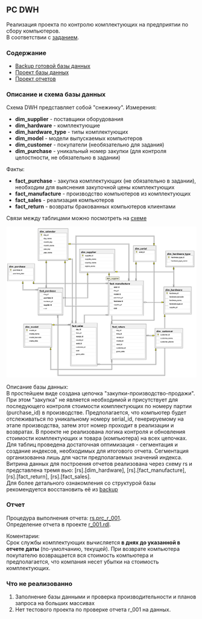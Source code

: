 ## PC DWH

Реализация проекта по контролю комплектующих на предприятии по сбору компьютеров.  
В соответствии с [заданием](https://github.com/Imato/PC_DWH/blob/master/Description/specification.md).

### Содержание 

- [Backup готовой базы данных](https://github.com/Imato/PC_DWH/tree/master/DB)
- [Проект базы данных](https://github.com/Imato/PC_DWH/tree/master/Project/PC_DWH/Database/Database)
- [Проект отчетов](https://github.com/Imato/PC_DWH/tree/master/Project/PC_DWH/RS/RS)

### Описание и схема базы данных

Схема DWH представляет собой "снежинку".
Измерения:
* **dim_supplier** - поставщики оборудования
* **dim_hardware** - комплектующие
* **dim_hardware_type** - типы комплектующих
* **dim_model** - модели выпускаемых компьютеров
* **dim_customer** - покупатели (необязательно для задания)
* **dim_purchase** - уникальный номер закупки (для контроля целостности, не обязательно в задании)

Факты:
* **fact_purchase** - закупка комплектующих (не обязательно в задании), необходим для выяснения закупочной цены комплектующих
* **fact_manufacture** - производство компьютеров из комплектующих
* **fact_sales** - реализация компьютеров
* **fact_return** - возвраты бракованных компьютеров клиентами

Связи между таблицами можно посмотреть на [схеме](https://github.com/Imato/PC_DWH/blob/master/Description/Pic/pic_001.png)

![pic 001](https://github.com/Imato/PC_DWH/blob/master/Description/Pic/pic_001.png)

Описание базы данных:  
В простейшем виде создана цепочка "закупки-производство-продажи". При этом "закупка" не является необходимой и присутствует для последующего контроля стоимости комплектующих по номеру партии (purchase_id) в производстве. Предполагается, что компьютер будет отслеживаться по уникальному номеру serial_id, генерируемому на этапе производства, затем этот номер проходит в реализации и возвратах. В проекте не реализована логика контроля и обновления стоимости комплектующих и товара (компьютера) на всех цепочках.    
Для таблиц проведена достаточная оптимизация - сегментация и создание индексов, необходимых для итогового отчета. Сегментация организованна лишь для части предполагаемых значений индекса.  
Витрина данных для построения отчетов реализована через схему rs и представлена тремя вью: [rs].[dim_hardware], [rs].[fact_manufacture], [rs].[fact_return], [rs].[fact_sales].  
Для более детального ознакомления со структурой базы рекомендуется восстановить её из [backup](https://github.com/Imato/PC_DWH/tree/master/DB)

### Отчет

Процедура выполнения отчета: [rs.prc_r_001](https://github.com/Imato/PC_DWH/blob/master/Project/PC_DWH/Database/Database/Procedures/rs/prc_r_001.sql).  
Определение отчета в проекте [r_001.rdl](https://github.com/Imato/PC_DWH/blob/master/Project/PC_DWH/RS/RS/r_001.rdl).   

Коментарии:   
Срок службы комплектующих вычисляется **в днях до указанной в отчете даты** (по-умолчанию, текущей). При возврате компьютера покупателю возвращается вся стоимость компьютера и предполагается, что компания несет убытки на стоимость комплектующих. 

### Что не реализованно

1. Заполнение базы данными и проверка производительности и планов запроса на больших массивах
2. Нет тестового проекта по проверке отчета r_001 на данных.
